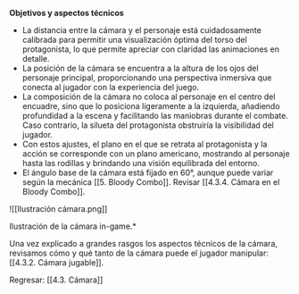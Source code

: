 
**Objetivos y aspectos técnicos**

- La distancia entre la cámara y el personaje está cuidadosamente calibrada para permitir una visualización óptima del torso del protagonista, lo que permite apreciar con claridad las animaciones en detalle.
- La posición de la cámara se encuentra a la altura de los ojos del personaje principal, proporcionando una perspectiva inmersiva que conecta al jugador con la experiencia del juego.
- La composición de la cámara no coloca al personaje en el centro del encuadre, sino que lo posiciona ligeramente a la izquierda, añadiendo profundidad a la escena y facilitando las maniobras durante el combate. Caso contrario, la silueta del protagonista obstruiría la visibilidad del jugador.
- Con estos ajustes, el plano en el que se retrata al protagonista y la acción se corresponde con un plano americano, mostrando al personaje hasta las rodillas y brindando una visión equilibrada del entorno.
- El ángulo base de la cámara está fijado en 60°, aunque puede variar según la mecánica [[5. Bloody Combo]]. Revisar [[4.3.4. Cámara en el Bloody Combo]].

![[Ilustración cámara.png]]

Ilustración de la cámara in-game.*

Una vez explicado a grandes rasgos los aspectos técnicos de la cámara, revisamos cómo y qué tanto de la cámara puede el jugador manipular: [[4.3.2. Cámara jugable]].

Regresar: [[4.3. Cámara]]